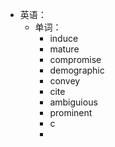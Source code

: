 - 英语：
	- 单词：
		- induce
		- mature
		- compromise
		- demographic
		- convey
		- cite
		- ambiguious
		- prominent
		- c
		-